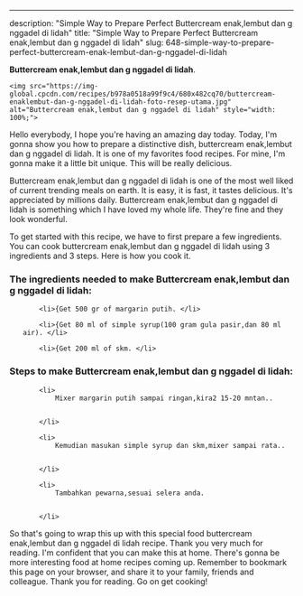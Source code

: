 ---
description: "Simple Way to Prepare Perfect Buttercream enak,lembut dan g nggadel di lidah"
title: "Simple Way to Prepare Perfect Buttercream enak,lembut dan g nggadel di lidah"
slug: 648-simple-way-to-prepare-perfect-buttercream-enak-lembut-dan-g-nggadel-di-lidah

<p>
	<strong>Buttercream enak,lembut dan g nggadel di lidah</strong>. 
	
</p>
<p>
	
	<img src="https://img-global.cpcdn.com/recipes/b978a0518a99f9c4/680x482cq70/buttercream-enaklembut-dan-g-nggadel-di-lidah-foto-resep-utama.jpg" alt="Buttercream enak,lembut dan g nggadel di lidah" style="width: 100%;">
	
	
</p>
<p>
	Hello everybody, I hope you're having an amazing day today. Today, I'm gonna show you how to prepare a distinctive dish, buttercream enak,lembut dan g nggadel di lidah. It is one of my favorites food recipes. For mine, I'm gonna make it a little bit unique. This will be really delicious.
</p>
	
<p>
	Buttercream enak,lembut dan g nggadel di lidah is one of the most well liked of current trending meals on earth. It is easy, it is fast, it tastes delicious. It's appreciated by millions daily. Buttercream enak,lembut dan g nggadel di lidah is something which I have loved my whole life. They're fine and they look wonderful.
</p>
<p>
	
</p>

<p>
To get started with this recipe, we have to first prepare a few ingredients. You can cook buttercream enak,lembut dan g nggadel di lidah using 3 ingredients and 3 steps. Here is how you cook it.
</p>

<h3>The ingredients needed to make Buttercream enak,lembut dan g nggadel di lidah:</h3>

<ol>
	
		<li>{Get 500 gr of margarin putih. </li>
	
		<li>{Get 80 ml of simple syrup(100 gram gula pasir,dan 80 ml air). </li>
	
		<li>{Get 200 ml of skm. </li>
	
</ol>
<p>
	
</p>

<h3>Steps to make Buttercream enak,lembut dan g nggadel di lidah:</h3>

<ol>
	
		<li>
			Mixer margarin putih sampai ringan,kira2 15-20 mntan..
			
			
		</li>
	
		<li>
			Kemudian masukan simple syrup dan skm,mixer sampai rata..
			
			
		</li>
	
		<li>
			Tambahkan pewarna,sesuai selera anda.
			
			
		</li>
	
</ol>

<p>
	
</p>

<p>
	So that's going to wrap this up with this special food buttercream enak,lembut dan g nggadel di lidah recipe. Thank you very much for reading. I'm confident that you can make this at home. There's gonna be more interesting food at home recipes coming up. Remember to bookmark this page on your browser, and share it to your family, friends and colleague. Thank you for reading. Go on get cooking!
</p>
